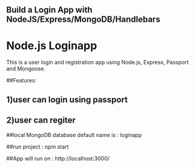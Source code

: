 ## Build a Login App with NodeJS/Express/MongoDB/Handlebars

# Node.js Loginapp

This is a user login and registration app using Node.js, Express, Passport and Mongoose.

##Features:

## 1)user can login using passport

## 2)user can regiter

##local MongoDB database default name is : loginapp

##run project : npm start

##App will run on : http://localhost:3000/
